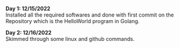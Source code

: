 **Day 1: 12/15/2022**<br>
Installed all the required softwares and done with first commit on the Repository which is the HelloWorld program in Golang.

**Day 2: 12/16/2022**<br>
Skimmed through some linux and github commands. 
